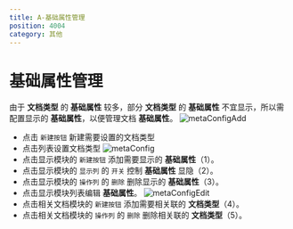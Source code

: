 ```yaml
---
title: A-基础属性管理
position: 4004
category: 其他
---
```

# 基础属性管理
由于 __文档类型__ 的 __基础属性__ 较多，部分 __文档类型__ 的 __基础属性__ 不宜显示，所以需配置显示的 __基础属性__，以便管理文档 __基础属性__。
![metaConfigAdd](/images/metaConfigAdd.png)
- 点击 `新建按钮` 新建需要设置的文档类型
- 点击列表设置文档类型 
![metaConfig](/images/metaConfig.png)
- 点击显示模块的 `新建按钮` 添加需要显示的 __基础属性__（1）。
- 点击显示模块的 `显示列` 的 `开关` 控制 __基础属性__ 显隐（2）。
- 点击显示模块的 `操作列` 的 `删除` 删除显示的 __基础属性__（3）。
- 点击显示模块列表编辑 __基础属性__。
  ![metaConfigEdit](/images/metaConfigEdit.png)
- 点击相关文档模块的 `新建按钮` 添加需要相关联的 __文档类型__（4）。
- 点击相关文档模块的 `操作列` 的 `删除` 删除相关联的 __文档类型__（5）。
